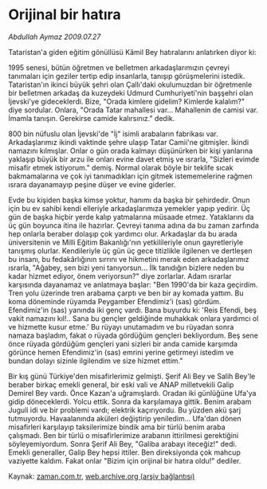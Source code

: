 # Orijinal bir hatıra

*Abdullah Aymaz 2009.07.27*

<tr><td class="metin" colspan="2" style="padding-top: 20px; padding-left: 5px; padding-right: 10px;">Tataristan'a giden eğitim gönüllüsü Kâmil Bey hatıralarını anlatırken diyor ki:</td></tr><tr><td class="metin" colspan="2" style="padding-top: 20px; padding-left: 5px; padding-right: 10px;"><p>1995 senesi, bütün öğretmen ve belletmen arkadaşlarımızın çevreyi tanımaları için geziler tertip edip insanlarla, tanışıp görüşmelerini istedik. Tataristan'ın ikinci büyük şehri olan Çallı'daki okulumuzdan bir öğretmenle bir belletmen arkadaş da kuzeydeki Udmurd Cumhuriyeti'nin başşehri olan İjevski'ye gideceklerdi. Bize, "Orada kimlere gidelim? Kimlerde kalalım?" diye sordular. Onlara, "Orada Tatar mahallesi var... Mahallenin de camisi var. İmamla tanışın. Gerekirse camide kalırsınız." dedik.
<p> 800 bin nüfuslu olan İjevski'de "İj" isimli arabaların fabrikası var. Arkadaşlarımız ikindi vaktinde şehre ulaşıp Tatar Camii'ne gitmişler. İkindi namazını kılmışlar. Onlar o gün orada kalmayı düşünürken bir kişi yanlarına yaklaşıp büyük bir arzu ile onları evine davet etmiş ve ısrarla, "Sizleri evimde misafir etmek istiyorum." demiş. Normal olarak böyle bir teklife sıcak bakmamalarına ve çok iyi tanımadıkları için gitmek istememelerine rağmen ısrara dayanamayıp peşine düşer ve evine giderler.
<p> Evde bu kişiden başka kimse yoktur, hanımı da başka bir şehirdedir. Onun için bu ev sahibi kendi elleriyle arkadaşlarımıza yemekler yapıp yedirir. Üç gün de başka hiçbir yerde kalıp yatmalarına müsaade etmez. Yataklarını da üç gün boyunca itina ile hazırlar. Çevreyi tanıma adına da bu zaman zarfında hep onlarla beraber dolaşıp çok yardımcı olur. Arkadaşlar da bu arada üniversitenin ve Milli Eğitim Bakanlığı'nın yetkilileriyle onun gayretleriyle tanışmış olurlar. Kendileriyle üç gün üç gece titizlikle ilgilenen ve dertleşen bu insanı, bu fedakârlığının sırrını ve hikmetini merak eden arkadaşlarımız ısrarla, "Ağabey, sen bizi yeni tanıyorsun... İlk tanıdığın bizlere neden bu kadar hizmet ediyor, önem veriyorsun?" diye zorlarlar. Adam ısrarlar karşısında dayanamaz ve anlatmaya başlar: "Ben 1990'da bir kaza geçirdim. Tren yolu üzerinde tren arabama çarptı ve ben bir ay komada yattım. Bu koma döneminde rüyamda Peygamber Efendimiz'i (sas) gördüm. Efendimiz'in (sas) yanında iki genç vardı. Bana buyurdu ki: 'Reis Efendi, beş vakit namazını kıl!.. Sana bu gençler geldiğinde muhakkak onlara yardımcı ol ve hizmette kusur etme.' Bu rüyayı unutamadım ve bu rüyadan sonra namaza başladım, fakat o rüyada gördüğüm gençleri bekliyordum. Beş sene önce rüyada gördüğüm gençleri yani sizleri bir anda camide karşımda görünce hemen Efendimiz'in (sas) emrini yerine getirmeyi istedim ve bundan dolayı sizinle ilgilendim ve size hizmet ettim."
<p> Bir kış günü Türkiye'den misafirlerimiz gelmişti. Şerif Ali Bey ve Salih Bey'le beraber birkaç emekli general, bir eski vali ve ANAP milletvekili Galip Demirel Bey vardı. Önce Kazan'a uğramışlardı. Oradan iki günlüğüne Ufa'ya gidip döneceklerdi. Yolcu ettik. Sonra da karşılamaya gittik. Benim arabam Juguli idi ve bir problemi vardı; elektrik kaçırıyordu. Bu yüzden akü şarj tutmuyordu. Havaalanında aküleri değiştirip yeniledim... Ufa'dan dönen misafirleri karşılayıp taksilerimize bindik ama bir türlü benim araba çalışmadı. Ben bir türlü o misafirlerimize arabanın ittirilmesi gerektiğini söyleyemiyordum. Sonra Şerif Ali Bey, "Galiba arabayı iteceğiz!" dedi. Emekli generaller, Galip Bey hepsi ittiler. Ben direksiyonda çok mahcup vaziyette kaldım. Fakat onlar "Bizim için orijinal bir hatıra oldu!" dediler. <br/></p></p></p></p></td></tr>

Kaynak: [zaman.com.tr](http://zaman.com.tr/yazar.do?yazino=873722), [web.archive.org (arşiv bağlantısı)](http://web.archive.org/web/20090807231247/http://www.zaman.com.tr:80/yazar.do?yazino=873722)
